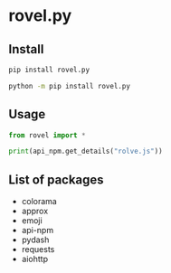 # rovel.py

## Install
```bat
pip install rovel.py
```
```bat
python -m pip install rovel.py
```

## Usage
```py
from rovel import *

print(api_npm.get_details("rolve.js"))
```

## List of packages
- colorama
- approx
- emoji
- api-npm
- pydash
- requests
- aiohttp
